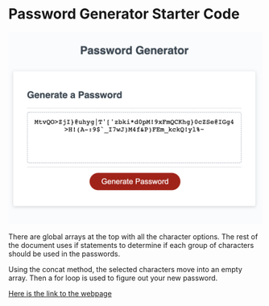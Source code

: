 # Password Generator Starter Code

 <img src="/develop/Assets/password-picture.png" alt="password generator example" width="1206" />

There are global arrays at the top with all the character options.  The rest of the document uses if statements to determine if each group of characters should be used in the passwords.

Using the concat method, the selected characters move into an empty array.  Then a for loop is used to figure out your new password.

<a href="https://sacylkowski.github.io/password-generator/">Here is the link to the webpage</a>

